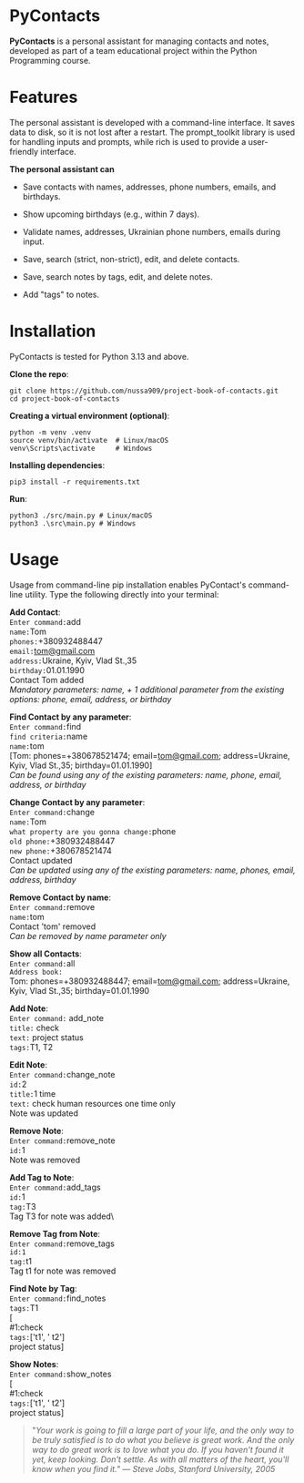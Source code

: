 # PyContacts
 **PyContacts** is a personal assistant for managing contacts and notes, developed as part of a team educational project within the Python Programming course.

# Features
The personal assistant is developed with a command-line interface. It saves data to disk, so it is not lost after a restart. The prompt_toolkit library is used for handling inputs and prompts, while rich is used to provide a user-friendly interface.

**The personal assistant can**

+ Save contacts with names, addresses, phone numbers, emails, and birthdays.

+ Show upcoming birthdays (e.g., within 7 days).

+ Validate names, addresses, Ukrainian phone numbers, emails during input.

+ Save, search (strict, non-strict), edit, and delete contacts.

+ Save, search notes by tags, edit, and delete notes.

+ Add "tags" to notes.


# Installation

PyContacts is tested for Python 3.13 and above.

 **Clone the repo**:
```
git clone https://github.com/nussa909/project-book-of-contacts.git
cd project-book-of-contacts 
```
**Creating a virtual environment (optional)**:
```
python -m venv .venv
source venv/bin/activate  # Linux/macOS
venv\Scripts\activate     # Windows
```
**Installing dependencies**:
```
pip3 install -r requirements.txt
```
**Run**:
```
python3 ./src/main.py # Linux/macOS
python3 .\src\main.py # Windows
```

# Usage
Usage from command-line
pip installation enables PyContact's command-line utility. Type the following directly into your terminal:

**Add Contact**:\
`Enter command:`add\
`name:`Tom\
`phones:`+380932488447\
`email:`tom@gmail.com\
`address:`Ukraine, Kyiv, Vlad St.,35\
`birthday:`01.01.1990\
Contact Tom added\
_Mandatory parameters: name, + 1 additional parameter from the existing options: phone, email, address, or birthday_


**Find Contact by any parameter**:\
`Enter command:`find\
`find criteria:`name\
`name:`tom\
[Tom: phones=+380678521474; email=tom@gmail.com; address=Ukraine, Kyiv, Vlad St.,35; birthday=01.01.1990]\
_Can be found using any of the existing parameters: name, phone, email, address, or birthday_


**Change Contact by any parameter**:\
`Enter command:`change\
`name:`Tom\
`what property are you gonna change:`phone\
`old phone:`+380932488447\
`new phone:`+380678521474\
Contact updated\
_Can be updated using any of the existing parameters: name, phones, email, address, birthday_


**Remove Contact by name**:\
`Enter command:`remove\
`name:`tom\
Contact 'tom' removed\
_Can be removed by name parameter only_


**Show all Contacts**:\
`Enter command:`all\
`Address book:`\
Tom: phones=+380932488447; email=tom@gmail.com; address=Ukraine, Kyiv, Vlad St.,35; birthday=01.01.1990


**Add Note**:\
`Enter command:` add_note\
`title:` check\
`text:` project status\
`tags:`T1, T2


**Edit Note**:\
`Enter command:`change_note\
`id:`2\
`title:`1 time\
`text:` check human resources one time only\
Note was updated


**Remove Note**:\
`Enter command:`remove_note\
`id:`1\
Note was removed


**Add Tag to Note**:\
`Enter command:`add_tags\
`id:`1\
`tag:`T3\
Tag T3 for note was added\

**Remove Tag from Note**:\
`Enter command:`remove_tags\
`id:1`\
`tag:`t1\
Tag t1 for note was removed


**Find Note by Tag**:\
`Enter command:`find_notes\
`tags:`T1\
[\
#1:check\
`tags:`['t1', ' t2']\
project status]


**Show Notes**:\
`Enter command:`show_notes\
[\
#1:check\
`tags:`['t1', ' t2']\
project status]



> "_Your work is going to fill a large part of your life, and the only way to be truly satisfied is to do what you believe is great work._
> _And the only way to do great work is to love what you do._
> _If you haven't found it yet, keep looking. Don't settle._
> _As with all matters of the heart, you'll know when you find it."_
> — _Steve Jobs, Stanford University, 2005_


